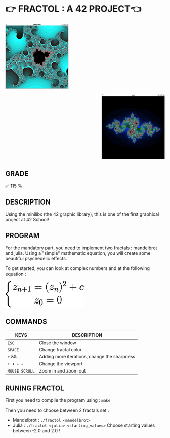 # 👉 FRACTOL : A 42 PROJECT👈

<p align="left">
 <img src="img/mandelbrot_set.png" alt="mandelbrot_set" width="200">
</p>
<p align="right">
  <img src="img/julia_set.png" alt="julia_set" width="200">
</p>

## GRADE
✅ 115 %

## DESCRIPTION
Using the minilibx (the 42 graphic library), this is one of the first graphical project at 42 School!

## PROGRAM
For the mandatory part, you need to implement two fractals : mandelbrot and julia. 
Using a "simple" mathematic equation, you will create some beautiful psychedelic effects. 

To get started, you can look at complex numbers and at the following equation : 
<p align=left>
 <img src="img/mandelbrot_eq.gif" alt="mandelbrot_eq">
</p>
 
## COMMANDS

| KEYS | DESCRIPTION |
| ------------- | ------------- |
| ``ESC``  | Close the window |
| ``SPACE`` | Change fractal color |
| ``+`` && ``-`` | Adding more iterations, change the sharpness |
| ``⬆️ ⬇️ ⬅️ ➡️`` | Change the viewport |
| ``MOUSE SCROLL`` | Zoom in and zoom out |
 
## RUNING FRACTOL

First you need to compile the program using :
```make```

 Then you need to choose between 2 fractals set :
 - Mandelbrot : ```./fractol <mandelbrot>```
 - Julia : ```./fractol <julia> <starting_values>```
Choose starting values between -2.0 and 2.0 !
